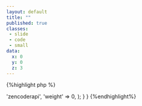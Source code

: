 ```yaml
---
layout: default
title: ""
published: true
classes:
 - slide
 - code
 - small
data:
  x: 0
  y: 0
  z: 3
---
```


{%highlight php %}
<?php
function zencoderapi_registry_files_alter(&$files, $modules) {
  $lib = libraries_detect('zencoder');

  if ($lib['installed']) {
    $files[$lib['library path'] . '/Services/Zencoder.php'] =  array(
      'module' => 'zencoderapi', 
      'weight' => 0,
    );
  }
}
{%endhighlight%}

